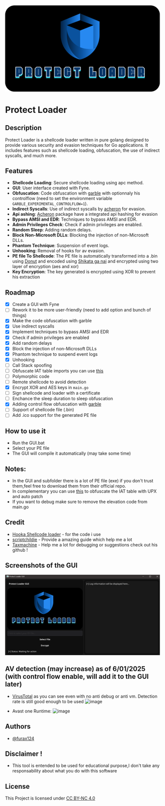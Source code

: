 
![Logo](https://github.com/furax124/Protect_Loader/blob/main/GUI/Assets/LOGO.png)

# Protect Loader

## Description
Protect Loader is a shellcode loader written in pure golang designed to provide various security and evasion techniques for Go applications. It includes features such as shellcode loading, obfuscation, the use of indirect syscalls, and much more.

## Features
- **Shellcode Loading**: Secure shellcode loading using apc method.
- **GUI**: User interface created with Fyne.
- **Obfuscation**: Code obfuscation with [garble](https://github.com/burrowers/garble) with optionnaly his controlflow (need to set the environment variable `GARBLE_EXPERIMENTAL_CONTROLFLOW=1`).
- **Indirect Syscalls**: Use of indirect syscalls by [acheron](https://github.com/f1zm0/acheron) for evasion.
- **Api ashing**: [Acheron](https://github.com/f1zm0/acheron) package have a integrated api hashing for evasion
- **Bypass AMSI and EDR**: Techniques to bypass AMSI and EDR.
- **Admin Privileges Check**: Check if admin privileges are enabled.
- **Random Sleep**: Adding random delays.
- **Block Non-Microsoft DLLs**: Blocking the injection of non-Microsoft DLLs.
- **Phantom Technique**: Suspension of event logs.
- **Unhooking**: Removal of hooks for av evasion.
- **PE file To Shellcode**: The PE file is automatically transformed into a .bin using [Donut](https://github.com/TheWover/donut) and encoded using [Shikata ga nai](https://github.com/EgeBalci/sgn) and encrypted using two layer of encryption (aes and xor)
- **Key Encryption**: The key generated is encrypted using XOR to prevent his extraction

## Roadmap
- [X] Create a GUI with Fyne
- [ ] Rework it to be more user-friendly (need to add option and bunch of things)
- [X] Make the code obfuscation with garble
- [X] Use indirect syscalls
- [X] Implement techniques to bypass AMSI and EDR
- [X] Check if admin privileges are enabled
- [X] Add random delays
- [X] Block the injection of non-Microsoft DLLs
- [X] Phantom technique to suspend event logs
- [X] Unhooking
- [ ] Call Stack spoofing
- [ ] Obfuscate IAT table imports you can use [this](https://github.com/furax124/UPX_Compress_And_Patcher)
- [ ] Polymorphic code
- [ ] Remote shellcode to avoid detection
- [X] Encrypt XOR and AES keys in `main.go`
- [ ] Sign shellcode and loader with a certificate
- [ ] Enchance the sleep duration to sleep obfuscation
- [X] Adding control flow obfuscation with [garble](https://github.com/burrowers/garble/blob/master/docs/CONTROLFLOW.md)
- [ ] Support of shellcode file (.bin)
- [ ]  Add .ico support for the generated PE file

## How to use it

- Run the GUI.bat 
- Select your PE file
- The GUI will compile it automatically (may take some time)
## Notes:
- In the GUI and subfolder there is a lot of PE file (exe) if you don't trust them,feel free to download them from their official repo.
- In complementary you can use [this](https://github.com/furax124/UPX_Compress_And_Patcher) to obfuscate the IAT table with UPX and auto patch
- If you want to debug make sure to remove the elevation code from main.go

## Credit

 - [Hooka Shellcode loader](https://github.com/D3Ext/Hooka) - for the code i use 
 - [scriptchildie](https://www.scriptchildie.com/) - Provide a amazing guide which help me a lot
 - [Taxmachine](https://github.com/TaxMachine) - Help me a lot for debugging or suggestions check out his github !


## Screenshots of the GUI

![App Screenshot](https://github.com/furax124/Protect_Loader/blob/main/GUI/Assets/Preview.png)

## AV detection (may increase) as of 6/01/2025 (with control flow enable, will add it to the GUI later)
- [VirusTotal](https://www.virustotal.com/gui/file/55dba69fb7c4948f5e9b517270b8db32eaae4d39b0ccf5316f638951e831693d) as you can see even with no anti debug or anti vm. Detection rate is still good enough to be used
![image](https://github.com/user-attachments/assets/a80c73d7-0a4a-45df-a4e6-e629c0e6e9fc)

- Avast one Runtime:
![image](https://github.com/user-attachments/assets/22fccf5e-7a47-40fa-bcfa-86853e73b930)


## Authors

- [@furax124](https://github.com/furax124)

## Disclaimer !

- This tool is entended to be used for educational purpose,I don't take any responsability about what you do with this software

## License

This Project is licensed under [CC BY-NC 4.0](https://creativecommons.org/licenses/by-nc/4.0/)
